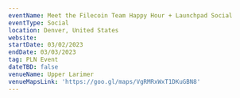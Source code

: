 ```yaml
---
eventName: Meet the Filecoin Team Happy Hour + Launchpad Social
eventType: Social
location: Denver, United States
website: 
startDate: 03/02/2023
endDate: 03/03/2023
tag: PLN Event
dateTBD: false
venueName: Upper Larimer
venueMapsLink: 'https://goo.gl/maps/VgRMRxWxT1DKuGBN8'
---
```

